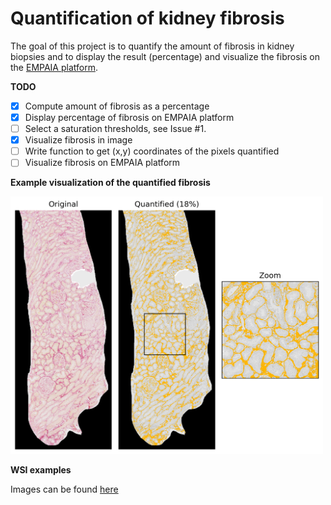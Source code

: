 # Quantification of kidney fibrosis

The goal of this project is to quantify the amount of fibrosis in kidney biopsies and to display the result (percentage) and visualize the fibrosis on the [EMPAIA platform](https://www.empaia.org/en). 

**TODO**
- [x] Compute amount of fibrosis as a percentage
- [x] Display percentage of fibrosis on EMPAIA platform 
- [ ] Select a saturation thresholds, see Issue #1.
- [x] Visualize fibrosis in image
- [ ] Write function to get (x,y) coordinates of the pixels quantified
- [ ] Visualize fibrosis on EMPAIA platform 

**Example visualization of the quantified fibrosis**

<img src="quantification_example.png" width="500"/>

**WSI examples**

Images can be found [here](https://1drv.ms/f/s!AhNRStGceBGkic41KBJ1qpv63QOHZQ?e=dml31P)
